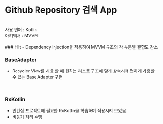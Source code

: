 # Github Repository 검색 App</br>
</br>
사용 언어 : Kotlin</br>
아키텍쳐 : MVVM</br>
</br>
### Hilt
 - Dependency Injection을 적용하여 MVVM 구조의 각 부분별 결합도 감소
 </br>
 
### BaseAdapter
 - Recycler View를 사용 할 때 원하는 리스트 구조에 맞게 상속시켜 편하게 사용할 수 있는 Base Adapter 구현
 </br>
 
### RxKotlin
 - 인턴십 프로젝트에 필요한 RxKotlin을 학습하며 적용시켜 보았음
 - 비동기 처리 수행
